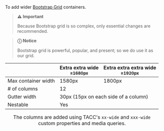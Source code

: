 To add wider [Bootstrap Grid](https://getbootstrap.com/docs/4.0/layout/grid/) containers.

> **⚠️ Important**
>
> Because Bootstrap grid is so complex, only essential changes are recommended.

> **ⓘ Notice**
>
> Bootstrap grid is powerful, popular, and present; so we do use it as our grid.

<table style="caption-side: bottom;">
  <caption>

  The columns are added using TACC's `xx-wide` and `xxx-wide` custom properties and media queries.

  <caption>
  <thead>
    <tr>
      <th></th>
      <th>Extra extra wide <br>
        <small>≥1680px</small>
      </th>
      <th>Extra extra extra wide <br>
        <small>≥1920px</small>
      </th>
    </tr>
  </thead>
  <tbody>
    <tr>
      <td>Max container width</td>
      <td>1580px</td>
      <td>1800px</td>
    </tr>
    <tr>
      <td># of columns</td>
      <td colspan="2">12</td>
    </tr>
    <tr>
      <td>Gutter width</td>
      <td colspan="2">30px (15px on each side of a column)</td>
    </tr>
    <tr>
      <td>Nestable</td>
      <td colspan="2">Yes</td>
    </tr>
  </tbody>
</table>

<script src="{{path '/assets/scripts/open-ext-links-in-new-window.js'}}" />
